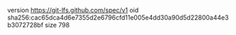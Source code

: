 version https://git-lfs.github.com/spec/v1
oid sha256:cac65dca4d6e7355d2e6796cfd11e005e4dd30a90d5d22800a44e3b3072728bf
size 798
